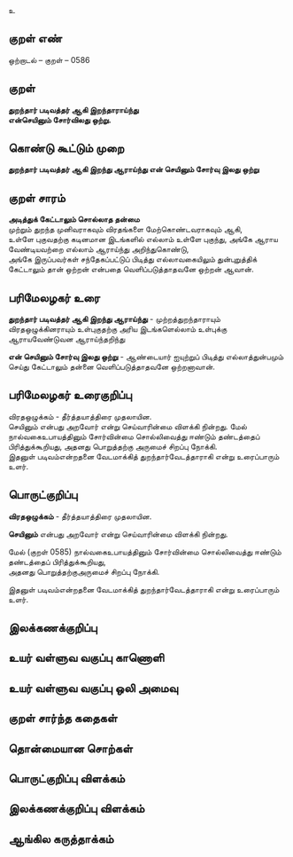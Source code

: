 உ

## குறள் எண் 

ஒற்றாடல் – குறள் – 0586  

## குறள் 

**துறந்தார் படிவத்தர் ஆகி இறந்தாராய்ந்து  
என்செயினும் சோர்விலது ஒற்று.**  

## கொண்டு கூட்டும் முறை

**துறந்தார் படிவத்தர் ஆகி இறந்து ஆராய்ந்து என் செயினும் சோர்வு இலது ஒற்று**

## குறள் சாரம் 

**அடித்துக் கேட்டாலும் சொல்லாத தன்மை**  
முற்றும் துறந்த முனிவராகவும் விரதங்களை மேற்கொண்டவராகவும் ஆகி,  
உள்ளே புகுவதற்கு கடினமான இடங்களில் எல்லாம் உள்ளே புகுந்து, அங்கே ஆராய வேண்டியவற்றை எல்லாம் ஆராய்ந்து அறிந்துகொண்டு,   
அங்கே இருப்பவர்கள் சந்தேகப்பட்டுப் பிடித்து எல்லாவகையிலும் துன்புறுத்திக் கேட்டாலும் தான் ஒற்றன் என்பதை வெளிப்படுத்தாதவனே ஒற்றன் ஆவான்.  

## பரிமேலழகர் உரை

**துறந்தார் படிவத்தர் ஆகி இறந்து ஆராய்ந்து** - முற்றத்துறந்தாராயும் விரதஒழுக்கினராயும் உள்புகுதற்கு அரிய இடங்களெல்லாம் உள்புக்கு ஆராயவேண்டுவன ஆராய்ந்தறிந்து  

**என் செயினும் சோர்வு இலது ஒற்று** - ஆண்டையார் ஐயுற்றுப் பிடித்து எல்லாத்துன்பமும் செய்து கேட்டாலும் தன்னை வெளிப்படுத்தாதவனே ஒற்றனாவான்.  

## பரிமேலழகர் உரைகுறிப்பு   

விரதஒழுக்கம் - தீர்த்தயாத்திரை முதலாயின.  
செயினும் என்பது அறவோர் என்று செய்வாரின்மை விளக்கி நின்றது. 
மேல் நால்வகைஉபாயத்தினும் சோர்வின்மை சொல்லிவைத்து ஈண்டும் தண்டத்தைப் பிரித்துக்கூறியது, அதனது பொறுத்தற்கு அருமைச் சிறப்பு நோக்கி.  
இதனுள் படிவம்என்றதனை வேடமாக்கித் துறந்தார்வேடத்தாராகி என்று உரைப்பாரும் உளர்.   

## பொருட்குறிப்பு 

**விரதஒழுக்கம்** - தீர்த்தயாத்திரை முதலாயின.  

**செயினும்** என்பது அறவோர் என்று செய்வாரின்மை விளக்கி நின்றது.   

மேல் (குறள் 0585) நால்வகைஉபாயத்தினும் சோர்வின்மை சொல்லிவைத்து ஈண்டும் தண்டத்தைப் பிரித்துக்கூறியது,  
அதனது பொறுத்தற்குஅருமைச் சிறப்பு நோக்கி.  

இதனுள் படிவம்என்றதனை வேடமாக்கித் துறந்தார்வேடத்தாராகி என்று உரைப்பாரும் உளர்.     

## இலக்கணக்குறிப்பு  


## உயர் வள்ளுவ வகுப்பு காணொளி


## உயர் வள்ளுவ வகுப்பு ஒலி அமைவு 

 
## குறள் சார்ந்த கதைகள் 


## தொன்மையான சொற்கள்


## பொருட்குறிப்பு விளக்கம்


## இலக்கணக்குறிப்பு விளக்கம்


## ஆங்கில கருத்தாக்கம் 


